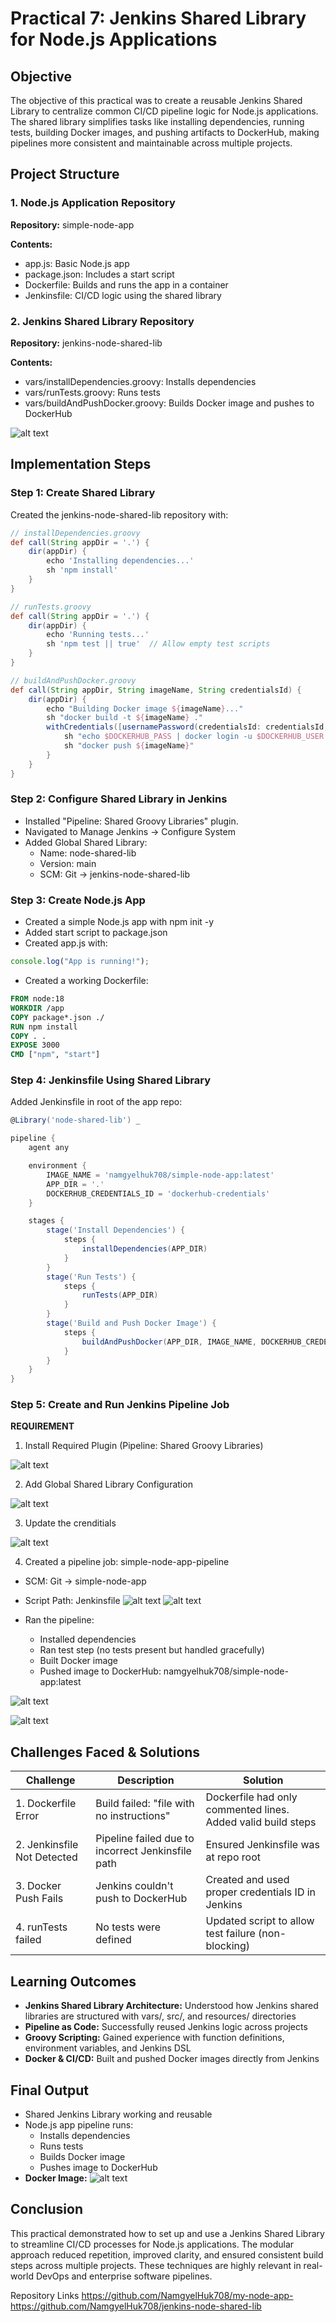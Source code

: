 # Practical 7: Jenkins Shared Library for Node.js Applications

## Objective

The objective of this practical was to create a reusable Jenkins Shared Library to centralize common CI/CD pipeline logic for Node.js applications. The shared library simplifies tasks like installing dependencies, running tests, building Docker images, and pushing artifacts to DockerHub, making pipelines more consistent and maintainable across multiple projects.


## Project Structure

### 1. Node.js Application Repository

**Repository:** simple-node-app

**Contents:**
- app.js: Basic Node.js app
- package.json: Includes a start script
- Dockerfile: Builds and runs the app in a container
- Jenkinsfile: CI/CD logic using the shared library

### 2. Jenkins Shared Library Repository

**Repository:** jenkins-node-shared-lib

**Contents:**
- vars/installDependencies.groovy: Installs dependencies
- vars/runTests.groovy: Runs tests
- vars/buildAndPushDocker.groovy: Builds Docker image and pushes to DockerHub

![alt text](assets/12.png)

## Implementation Steps

### Step 1: Create Shared Library

Created the jenkins-node-shared-lib repository with:

```groovy
// installDependencies.groovy
def call(String appDir = '.') {
    dir(appDir) {
        echo 'Installing dependencies...'
        sh 'npm install'
    }
}

// runTests.groovy
def call(String appDir = '.') {
    dir(appDir) {
        echo 'Running tests...'
        sh 'npm test || true'  // Allow empty test scripts
    }
}

// buildAndPushDocker.groovy
def call(String appDir, String imageName, String credentialsId) {
    dir(appDir) {
        echo "Building Docker image ${imageName}..."
        sh "docker build -t ${imageName} ."
        withCredentials([usernamePassword(credentialsId: credentialsId, usernameVariable: 'DOCKERHUB_USER', passwordVariable: 'DOCKERHUB_PASS')]) {
            sh "echo $DOCKERHUB_PASS | docker login -u $DOCKERHUB_USER --password-stdin"
            sh "docker push ${imageName}"
        }
    }
}
```

### Step 2: Configure Shared Library in Jenkins

- Installed "Pipeline: Shared Groovy Libraries" plugin.
- Navigated to Manage Jenkins → Configure System
- Added Global Shared Library:
  - Name: node-shared-lib
  - Version: main
  - SCM: Git → jenkins-node-shared-lib

### Step 3: Create Node.js App

- Created a simple Node.js app with npm init -y
- Added start script to package.json
- Created app.js with:

```javascript
console.log("App is running!");
```

- Created a working Dockerfile:

```dockerfile
FROM node:18
WORKDIR /app
COPY package*.json ./
RUN npm install
COPY . .
EXPOSE 3000
CMD ["npm", "start"]
```

### Step 4: Jenkinsfile Using Shared Library

Added Jenkinsfile in root of the app repo:

```groovy
@Library('node-shared-lib') _  

pipeline {
    agent any

    environment {
        IMAGE_NAME = 'namgyelhuk708/simple-node-app:latest'
        APP_DIR = '.'
        DOCKERHUB_CREDENTIALS_ID = 'dockerhub-credentials'
    }

    stages {
        stage('Install Dependencies') {
            steps {
                installDependencies(APP_DIR)
            }
        }
        stage('Run Tests') {
            steps {
                runTests(APP_DIR)
            }
        }
        stage('Build and Push Docker Image') {
            steps {
                buildAndPushDocker(APP_DIR, IMAGE_NAME, DOCKERHUB_CREDENTIALS_ID)
            }
        }
    }
}
```

### Step 5: Create and Run Jenkins Pipeline Job
**REQUIREMENT**
1. Install Required Plugin (Pipeline: Shared Groovy Libraries)

![alt text](assets/1.png)

2. Add Global Shared Library Configuration

![alt text](assets/2.png)

3. Update the crenditials 

![alt text](assets/6.png)

4. Created a pipeline job: simple-node-app-pipeline
- SCM: Git → simple-node-app
- Script Path: Jenkinsfile
![alt text](assets/7.png)
![alt text](assets/3.png)

- Ran the pipeline:
  - Installed dependencies
  - Ran test step (no tests present but handled gracefully)
  - Built Docker image
  - Pushed image to DockerHub: namgyelhuk708/simple-node-app:latest

 ![alt text](assets/9.png) 

 ![alt text](assets/10.png)

## Challenges Faced & Solutions

| Challenge | Description | Solution |
|-----------|-------------|----------|
| 1. Dockerfile Error | Build failed: "file with no instructions" | Dockerfile had only commented lines. Added valid build steps |
| 2. Jenkinsfile Not Detected | Pipeline failed due to incorrect Jenkinsfile path | Ensured Jenkinsfile was at repo root |
| 3. Docker Push Fails | Jenkins couldn't push to DockerHub | Created and used proper credentials ID in Jenkins |
| 4. runTests failed | No tests were defined | Updated script to allow test failure (non-blocking) |

## Learning Outcomes

- **Jenkins Shared Library Architecture:** Understood how Jenkins shared libraries are structured with vars/, src/, and resources/ directories
- **Pipeline as Code:** Successfully reused Jenkins logic across projects
- **Groovy Scripting:** Gained experience with function definitions, environment variables, and Jenkins DSL
- **Docker & CI/CD:** Built and pushed Docker images directly from Jenkins

## Final Output

- Shared Jenkins Library working and reusable
- Node.js app pipeline runs:
  - Installs dependencies
  - Runs tests
  - Builds Docker image
  - Pushes image to DockerHub
- **Docker Image:** 
![alt text](assets/10.png)

## Conclusion

This practical demonstrated how to set up and use a Jenkins Shared Library to streamline CI/CD processes for Node.js applications. The modular approach reduced repetition, improved clarity, and ensured consistent build steps across multiple projects. These techniques are highly relevant in real-world DevOps and enterprise software pipelines.

Repository Links
https://github.com/NamgyelHuk708/my-node-app-
https://github.com/NamgyelHuk708/jenkins-node-shared-lib